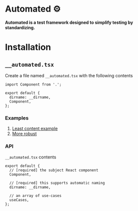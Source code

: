 # Automated ⚙️

**Automated is a test framework designed to simplify testing by standardizing.**

# Installation

## `__automated.tsx`

Create a file named `__automated.tsx` with the following contents

```tsx
import Component from '.';

export default {
  dirname: __dirname,
  Component,
};
```

### Examples

1. [Least content example](example/src/components/warning/__automated.tsx)
2. [More robust](example/src/components/button/__automated.tsx)

### API

`__automated.tsx` contents

```tsx
export default {
  // [required] the subject React component
  Component,

  // [required] this supports automatic naming
  dirname: __dirname,

  // an array of use-cases
  useCases,
};
```
